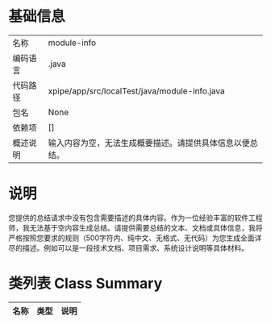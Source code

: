 # 基础信息

|      |      |
|------|------|
| 名称 | module-info |
| 编码语言 | .java |
| 代码路径 | xpipe/app/src/localTest/java/module-info.java |
| 包名 | None |
| 依赖项 | [] |
| 概述说明 | 输入内容为空，无法生成概要描述。请提供具体信息以便总结。 |

# 说明

您提供的总结请求中没有包含需要描述的具体内容。作为一位经验丰富的软件工程师，我无法基于空内容生成总结。请提供需要总结的文本、文档或具体信息，我将严格按照您要求的规则（500字符内、纯中文、无格式、无代码）为您生成全面详尽的描述。例如可以是一段技术文档、项目需求、系统设计说明等具体材料。

# 类列表 Class Summary

| 名称   | 类型  | 说明 |
|-------|------|-------------|




